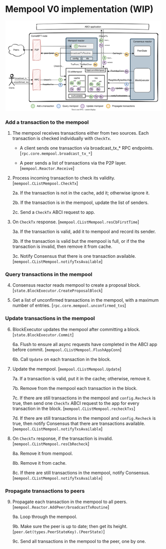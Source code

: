 # Mempool V0 implementation (WIP)

![Mempool](./mempool-v0.svg)

### Add a transaction to the mempool

1. The mempool receives transactions either from two sources. Each transaction is checked individually with `CheckTx`.
    
    - A client sends one transaction via broadcast_tx_* RPC endpoints. 
        [`rpc.core.mempool.broadcast_tx_*`]
        <!-- [spec:CheckTxRPC] -->
    
    - A peer sends a list of transactions via the P2P layer.
        [`mempool.Reactor.Receive`]
        <!-- [spec:P2P_ReceiveTxs] -->

2. Process incoming transaction to check its validity. 
    [`mempool.CListMempool.CheckTx`]
    <!-- [spec:CheckTxRPC_] -->
    
    2a. If the transaction is not in the cache, add it; otherwise ignore it.
    
    2b. If the transaction is in the mempool, update the list of senders.
    
    2c. Send a `CheckTx` ABCI request to app.

3. On `CheckTx` response. 
    [`mempool.CListMempool.resCbFirstTime`]
    <!-- [spec:ReceiveCheckTxResponse] -->
    
    3a. If the transaction is valid, add it to mempool and record its sender.
    
    3b. If the transaction is valid but the mempool is full, or if the the transaction is invalid, then remove it from cache.

    3c. Notify Consensus that there is one transaction available.
        [`mempool.CListMempool.notifyTxsAvailable`]

### Query transactions in the mempool

4. Consensus reactor reads mempool to create a proposal block.
    [`state.BlockExecutor.CreateProposalBlock`]

5. Get a list of unconfirmed transactions in the mempool, with a maximum number of entries.
    [`rpc.core.mempool.unconfirmed_txs`]

### Update transactions in the mempool

6. BlockExecutor updates the mempool after committing a block.
    [`state.BlockExecutor.Commit`]

    6a. Flush to ensure all async requests have completed in the ABCI app before commit.
        [`mempool.CListMempool.FlushAppConn`]
    
    6b. Call `Update` on each transaction in the block. 

7. Update the mempool. 
    [`mempool.CListMempool.Update`]
    <!-- [spec:Consensus_Update] -->

    7a. If a transaction is valid, put it in the cache; otherwise, remove it.

    7b. Remove from the mempool each transaction in the block.

    7c. If there are still transactions in the mempool and `config.Recheck` is
    true, then send one `CheckTx` ABCI request to the app for every transaction
    in the block.
        [`mempool.CListMempool.recheckTxs`]
    
    7d. If there are still transactions in the mempool and `config.Recheck` is
    true, then notify Consensus that there are transactions available.
        [`mempool.CListMempool.notifyTxsAvailable`]

8. On `CheckTx` response, if the transaction is invalid.
    [`mempool.CListMempool.resCbRecheck`]
    <!-- [spec:ReceiveRecheckTxResponse] -->
    
    8a. Remove it from mempool.
    
    8b. Remove it from cache.

    8c. If there are still transactions in the mempool, notify Consensus.
        [`mempool.CListMempool.notifyTxsAvailable`]

### Propagate transactions to peers

9. Propagate each transaction in the mempool to all peers.
    [`mempool.Reactor.AddPeer/broadcastTxRoutine`]
    <!-- [spec:P2P_SendTx] -->

    9a. Loop through the mempool.

    9b. Make sure the peer is up to date; then get its height.
        [`peer.Get(types.PeerStateKey).(PeerState)`]

    9c. Send all transactions in the mempool to the peer, one by one.
